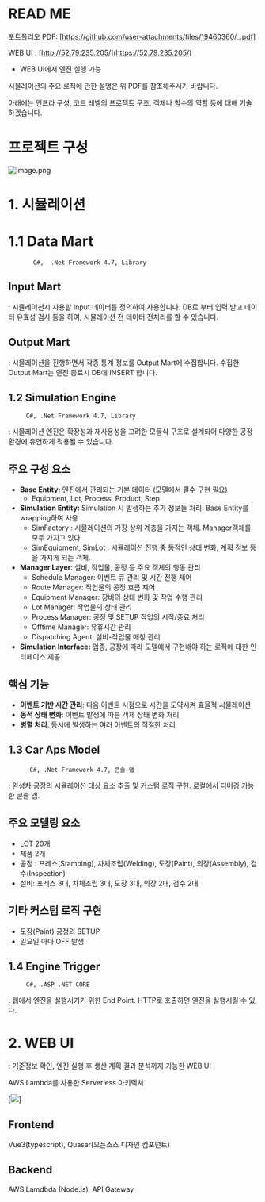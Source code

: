 # READ ME
포트폴리오 PDF: [https://github.com/user-attachments/files/19460360/_.pdf]

WEB UI : [http://52.79.235.205/](https://52.79.235.205/) 

- WEB UI에서 엔진 실행 가능



시뮬레이션의 주요 로직에 관한 설명은 위 PDF를 참조해주시기 바랍니다. 

아래에는 인프라 구성, 코드 레벨의 프로젝트 구조,  객체나 함수의 역할 등에 대해 기술하겠습니다.  

# 프로젝트 구성

![image.png](attachment:3d89aedd-c885-4c44-9f3d-2e8d67746dfb:image.png)

# 1. 시뮬레이션

# **1.1 Data Mart**

           C#,  .Net Framework 4.7, Library 

## Input Mart

: 시뮬레이션시 사용할 Input 데이터를 정의하여 사용합니다.  DB로 부터 입력 받고 데이터 유효성 검사 등을 하여, 시뮬레이션 전 데이터 전처리를 할 수 있습니다.   

## Output Mart

: 시뮬레이션을 진행하면서 각종 통계 정보를 Output Mart에 수집합니다. 수집한 Output Mart는 엔진 종료시 DB에 INSERT 합니다. 

## **1.2 Simulation Engine**

         C#, .Net Framework 4.7, Library

: 시뮬레이션 엔진은 확장성과 재사용성을 고려한 모듈식 구조로 설계되어 다양한 공정 환경에 유연하게 적용될 수 있습니다.

## 주요 구성 요소

- **Base Entity:** 엔진에서 관리되는 기본 데이터 (모델에서 필수 구현 필요)
    - Equipment, Lot, Process, Product, Step
- **Simulation Entity:** Simulation 시 발생하는 추가 정보들 처리. Base Entity를 wrapping하여 사용
    - SimFactory : 시뮬레이션의 가장 상위 계층을 가지는 객체. Manager객체를 모두 가지고 있다.
    - SimEquipment, SimLot : 시뮬레이션 진행 중 동적인 상태 변화, 계획 정보 등을 가지게 되는 객체.
- **Manager Layer**: 설비, 작업물, 공정 등 주요 객체의 행동 관리
    - Schedule Manager: 이벤트 큐 관리 및 시간 진행 제어
    - Route Manager: 작업물의 공정 흐름 제어
    - Equipment Manager: 장비의 상태 변화 및 작업 수행 관리
    - Lot Manager: 작업물의 상태 관리
    - Process Manager: 공정 및 SETUP 작업의 시작/종료 처리
    - Offtime Manager: 유휴시간 관리
    - Dispatching Agent: 설비-작업물 매칭 관리
- **Simulation Interface:** 업종, 공장에 따라 모델에서 구현해야 하는 로직에 대한 인터페이스 제공

## 핵심 기능

- **이벤트 기반 시간 관리**: 다음 이벤트 시점으로 시간을 도약시켜 효율적 시뮬레이션
- **동적 상태 변화**: 이벤트 발생에 따른 객체 상태 변화 처리
- **병렬 처리**: 동시에 발생하는 여러 이벤트의 적절한 처리

## 1.3 Car Aps Model

          C#, .Net Framework 4.7, 콘솔 앱 

: 완성차 공장의 시뮬레이션 대상 요소 추출 및 커스텀 로직 구현. 로컬에서 디버깅 가능한 콘솔 앱. 

## 주요 모델링 요소

- LOT 20개
- 제품 2개
- 공정 : 프레스(Stamping), 차체조립(Welding), 도장(Paint), 의장(Assembly), 검수(Inspection)
- 설비: 프레스 3대, 차체조립 3대, 도장 3대, 의장 2대, 검수 2대

## 기타 커스텀 로직 구현

- 도장(Paint) 공정의 SETUP
- 일요일 마다 OFF 발생

## 1.4 Engine Trigger

         C#, .ASP .NET CORE 

: 웹에서 엔진을 실행시키기 위한 End Point. HTTP로 호출하면 엔진을 실행시킬 수 있다. 

# 2. WEB UI

: 기준정보 확인, 엔진 실행 후 생산 계획 결과 분석까지 가능한 WEB UI 

AWS Lambda를 사용한 Serverless 아키텍쳐 

[![](https://img.notionusercontent.com/s3/prod-files-secure%2F06a21062-e5a0-4450-ab72-fb1eb4e3f313%2Fac91e666-417a-4d5f-afbf-7ba427cadd94%2Fimage.png/size/w=1920?exp=1742964487&sig=YlaRt5XQVfKKeM03dwa0fW95z0X2ABTGF8edUiJCBOE)]

## Frontend

Vue3(typescript), Quasar(오픈소스 디자인 컴포넌트)  

## Backend

AWS Lamdbda (Node.js), API Gateway
